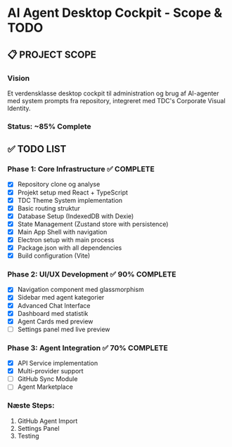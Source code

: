 # AI Agent Desktop Cockpit - Scope & TODO

## 📋 PROJECT SCOPE

### Vision
Et verdensklasse desktop cockpit til administration og brug af AI-agenter med system prompts fra repository, integreret med TDC's Corporate Visual Identity.

### Status: ~85% Complete

## ✅ TODO LIST

### Phase 1: Core Infrastructure ✅ COMPLETE
- [x] Repository clone og analyse
- [x] Projekt setup med React + TypeScript
- [x] TDC Theme System implementation
- [x] Basic routing struktur
- [x] Database Setup (IndexedDB with Dexie)
- [x] State Management (Zustand store with persistence)
- [x] Main App Shell with navigation
- [x] Electron setup with main process
- [x] Package.json with all dependencies
- [x] Build configuration (Vite)

### Phase 2: UI/UX Development ✅ 90% COMPLETE
- [x] Navigation component med glassmorphism
- [x] Sidebar med agent kategorier
- [x] Advanced Chat Interface
- [x] Dashboard med statistik
- [x] Agent Cards med preview
- [ ] Settings panel med live preview

### Phase 3: Agent Integration ✅ 70% COMPLETE
- [x] API Service implementation
- [x] Multi-provider support
- [ ] GitHub Sync Module
- [ ] Agent Marketplace

### Næste Steps:
1. GitHub Agent Import
2. Settings Panel
3. Testing